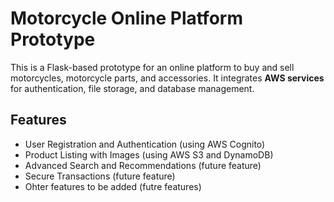 # Motorcycle Online Platform Prototype

This is a Flask-based prototype for an online platform to buy and sell motorcycles, motorcycle parts, and accessories. It integrates **AWS services** for authentication, file storage, and database management.

## Features
- User Registration and Authentication (using AWS Cognito)
- Product Listing with Images (using AWS S3 and DynamoDB)
- Advanced Search and Recommendations (future feature)
- Secure Transactions (future feature)
- Ohter features to be added (futre features)